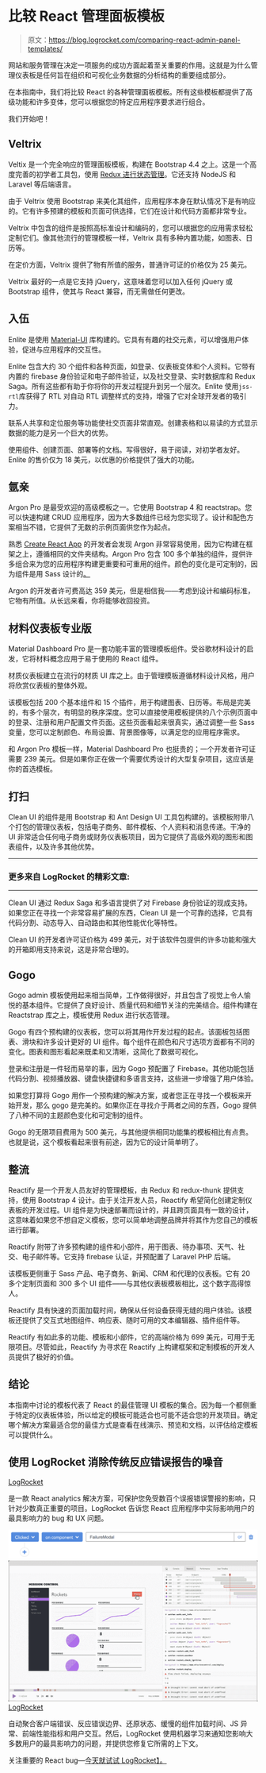 # 比较 React 管理面板模板

> 原文：<https://blog.logrocket.com/comparing-react-admin-panel-templates/>

网站和服务管理在决定一项服务的成功方面起着至关重要的作用。这就是为什么管理仪表板是任何旨在组织和可视化业务数据的分析结构的重要组成部分。

在本指南中，我们将比较 React 的各种管理面板模板。所有这些模板都提供了高级功能和许多变体，您可以根据您的特定应用程序要求进行组合。

我们开始吧！

## Veltrix

Veltix 是一个完全响应的管理面板模板，构建在 Bootstrap 4.4 之上。这是一个高度完善的初学者工具包，使用 [Redux 进行状态管理](https://blog.logrocket.com/why-use-redux-reasons-with-clear-examples-d21bffd5835/)。它还支持 NodeJS 和 Laravel 等后端语言。

由于 Veltrix 使用 Bootstrap 来美化其组件，应用程序本身在默认情况下是有响应的。它有许多预建的模板和页面可供选择，它们在设计和代码方面都非常专业。

Veltrix 中包含的组件是按照高标准设计和编码的，您可以根据您的应用需求轻松定制它们。像其他流行的管理模板一样，Veltrix 具有多种内置功能，如图表、日历等。

在定价方面，Veltrix 提供了物有所值的服务，普通许可证的价格仅为 25 美元。

Veltrix 最好的一点是它支持 jQuery，这意味着您可以加入任何 jQuery 或 Bootstrap 组件，使其与 React 兼容，而无需做任何更改。

## 入伍

Enlite 是使用 [Material-UI](https://blog.logrocket.com/the-material-ui-grid-system/) 库构建的。它具有有趣的社交元素，可以增强用户体验，促进与应用程序的交互性。

Enlite 包含大约 30 个组件和各种页面，如登录、仪表板变体和个人资料。它带有内置的 firebase 身份验证和电子邮件验证，以及社交登录、实时数据库和 Redux Saga。所有这些都有助于你将你的开发过程提升到另一个层次。Enlite 使用`jss-rtl`库获得了 RTL 对自动 RTL 调整样式的支持，增强了它对全球开发者的吸引力。

联系人共享和定位服务等功能使社交页面非常直观。创建表格和以易读的方式显示数据的能力是另一个巨大的优势。

使用组件、创建页面、部署等的文档。写得很好，易于阅读，对初学者友好。Enlite 的售价仅为 18 美元，以优惠的价格提供了强大的功能。

## 氩亲

Argon Pro 是最受欢迎的高级模板之一。它使用 Bootstrap 4 和 reactstrap。您可以快速构建 CRUD 应用程序，因为大多数组件已经为您实现了。设计和配色方案相当不错，它提供了无数的示例页面供您作为起点。

熟悉 [Create React App](https://blog.logrocket.com/getting-started-with-create-react-app-d93147444a27/) 的开发者会发现 Argon 非常容易使用，因为它构建在框架之上，遵循相同的文件夹结构。Argon Pro 包含 100 多个单独的组件，提供许多组合来为您的应用程序构建更重要和可重用的组件。颜色的变化是可定制的，因为组件是用 Sass 设计的[。](https://blog.logrocket.com/how-to-write-reusable-css-with-sass/)

Argon 的开发者许可费高达 359 美元，但是相信我——考虑到设计和编码标准，它物有所值。从长远来看，你将能够收回投资。

## 材料仪表板专业版

Material Dashboard Pro 是一套功能丰富的管理模板组件。受谷歌材料设计的启发，它将材料概念应用于易于使用的 React 组件。

材质仪表板建立在流行的材质 UI 库之上。由于管理模板遵循材料设计风格，用户将欣赏仪表板的整体外观。

该模板包括 200 个基本组件和 15 个插件，用于构建图表、日历等。布局是完美的，有多个层次，有明显的秩序深度。您可以直接使用模板提供的八个示例页面中的登录、注册和用户配置文件页面。这些页面看起来很真实，通过调整一些 Sass 变量，您可以定制颜色、布局设置、背景图像等，以满足您的应用程序需求。

和 Argon Pro 模板一样，Material Dashboard Pro 也挺贵的；一个开发者许可证需要 239 美元。但是如果你正在做一个需要优秀设计的大型复杂项目，这应该是你的首选模板。

## 打扫

Clean UI 的组件是用 Bootstrap 和 Ant Design UI 工具包构建的。该模板附带八个打包的管理仪表板，包括电子商务、邮件模板、个人资料和消息传递。干净的 UI 非常适合任何电子商务或财务仪表板项目，因为它提供了高级外观的图形和图表组件，以及许多其他优势。

* * *

### 更多来自 LogRocket 的精彩文章:

* * *

Clean UI 通过 Redux Saga 和多语言提供了对 Firebase 身份验证的现成支持。如果您正在寻找一个非常容易扩展的东西，Clean UI 是一个可靠的选择，它具有代码分割、动态导入、自动路由和其他性能优化等特性。

Clean UI 的开发者许可证价格为 499 美元，对于该软件包提供的许多功能和强大的开箱即用支持来说，这是非常合理的。

## Gogo

Gogo admin 模板使用起来相当简单，工作做得很好，并且包含了视觉上令人愉悦的基本组件。它提供了良好设计、质量代码和细节关注的完美结合。组件构建在 Reactstrap 库之上，模板使用 Redux 进行状态管理。

Gogo 有四个预构建的仪表板，您可以将其用作开发过程的起点。该面板包括图表、滑块和许多设计更好的 UI 组件。每个组件在颜色和尺寸选项方面都有不同的变化。图表和图形看起来既柔和又清晰，这简化了数据可视化。

登录和注册是一件轻而易举的事，因为 Gogo 预配置了 Firebase。其他功能包括代码分割、视频播放器、键盘快捷键和多语言支持，这些进一步增强了用户体验。

如果您打算将 Gogo 用作一个预构建的解决方案，或者您正在寻找一个模板来开始开发，那么 gogo 是完美的。如果你正在寻找介于两者之间的东西，Gogo 提供了八种不同的主题颜色变化和可定制的组件。

Gogo 的无限项目费用为 500 美元，与其他提供相同功能集的模板相比有点贵。也就是说，这个模板看起来很有前途，因为它的设计简单明了。

## 整流

Reactify 是一个开发人员友好的管理模板，由 Redux 和 redux-thunk 提供支持，使用 Bootstrap 4 设计。由于关注开发人员，Reactify 希望简化创建定制仪表板的开发过程。UI 组件是为快速部署而设计的，并且跨页面具有一致的设计，这意味着如果您不想自定义模板，您可以简单地调整品牌并将其作为您自己的模板进行部署。

Reactify 附带了许多预构建的组件和小部件，用于图表、待办事项、天气、社交、电子邮件等。它支持 firebase 认证，并预配置了 Laravel PHP 后端。

该模板更侧重于 Sass 产品、电子商务、新闻、CRM 和代理的仪表板。它有 20 多个定制页面和 300 多个 UI 组件——与其他仪表板模板相比，这个数字高得惊人。

Reactify 具有快速的页面加载时间，确保从任何设备获得无缝的用户体验。该模板还提供了交互式地图组件、响应表、随时可用的文本编辑器、插件组件等。

Reactify 有如此多的功能、模板和小部件，它的高端价格为 699 美元，可用于无限项目。尽管如此，Reactify 为寻求在 Reactify 上构建框架和定制模板的开发人员提供了极好的价值。

## 结论

本指南中讨论的模板代表了 React 的最佳管理 UI 模板的集合。因为每一个都侧重于特定的仪表板体验，所以给定的模板可能适合也可能不适合您的开发项目。确定哪个解决方案最适合您的最佳方式是查看在线演示、预览和文档，以评估给定模板可以提供什么。

## 使用 LogRocket 消除传统反应错误报告的噪音

[LogRocket](https://lp.logrocket.com/blg/react-signup-issue-free)

是一款 React analytics 解决方案，可保护您免受数百个误报错误警报的影响，只针对少数真正重要的项目。LogRocket 告诉您 React 应用程序中实际影响用户的最具影响力的 bug 和 UX 问题。

[![](img/f300c244a1a1cf916df8b4cb02bec6c6.png) ](https://lp.logrocket.com/blg/react-signup-general) [ ![LogRocket Dashboard Free Trial Banner](img/d6f5a5dd739296c1dd7aab3d5e77eeb9.png) ](https://lp.logrocket.com/blg/react-signup-general) [LogRocket](https://lp.logrocket.com/blg/react-signup-issue-free)

自动聚合客户端错误、反应错误边界、还原状态、缓慢的组件加载时间、JS 异常、前端性能指标和用户交互。然后，LogRocket 使用机器学习来通知您影响大多数用户的最具影响力的问题，并提供您修复它所需的上下文。

关注重要的 React bug—[今天就试试 LogRocket】。](https://lp.logrocket.com/blg/react-signup-issue-free)